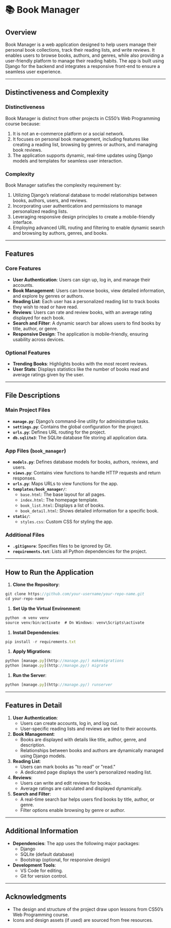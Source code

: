 # 📚 **Book Manager**

## **Overview**

Book Manager is a web application designed to help users manage their personal book collections, track their reading lists, and write reviews. It enables users to browse books, authors, and genres, while also providing a user-friendly platform to manage their reading habits. The app is built using Django for the backend and integrates a responsive front-end to ensure a seamless user experience.

---

## **Distinctiveness and Complexity**

### **Distinctiveness**

Book Manager is distinct from other projects in CS50’s Web Programming course because:

1. It is not an e-commerce platform or a social network.
2. It focuses on personal book management, including features like creating a reading list, browsing by genres or authors, and managing book reviews.
3. The application supports dynamic, real-time updates using Django models and templates for seamless user interaction.

### **Complexity**

Book Manager satisfies the complexity requirement by:

1. Utilizing Django’s relational database to model relationships between books, authors, users, and reviews.
2. Incorporating user authentication and permissions to manage personalized reading lists.
3. Leveraging responsive design principles to create a mobile-friendly interface.
4. Employing advanced URL routing and filtering to enable dynamic search and browsing by authors, genres, and books.

---

## **Features**

### Core Features

- **User Authentication**: Users can sign up, log in, and manage their accounts.
- **Book Management**: Users can browse books, view detailed information, and explore by genres or authors.
- **Reading List**: Each user has a personalized reading list to track books they wish to read or have read.
- **Reviews**: Users can rate and review books, with an average rating displayed for each book.
- **Search and Filter**: A dynamic search bar allows users to find books by title, author, or genre.
- **Responsive Design**: The application is mobile-friendly, ensuring usability across devices.

### Optional Features

- **Trending Books**: Highlights books with the most recent reviews.
- **User Stats**: Displays statistics like the number of books read and average ratings given by the user.

---

## **File Descriptions**

### Main Project Files

- **`manage.py`**: Django’s command-line utility for administrative tasks.
- **`settings.py`**: Contains the global configuration for the project.
- **`urls.py`**: Defines URL routing for the project.
- **`db.sqlite3`**: The SQLite database file storing all application data.

### App Files (`book_manager`)

- **`models.py`**: Defines database models for books, authors, reviews, and users.
- **`views.py`**: Contains view functions to handle HTTP requests and return responses.
- **`urls.py`**: Maps URLs to view functions for the app.
- **`templates/book_manager/`**:
  - `base.html`: The base layout for all pages.
  - `index.html`: The homepage template.
  - `book_list.html`: Displays a list of books.
  - `book_detail.html`: Shows detailed information for a specific book.
- **`static/`**:
  - `styles.css`: Custom CSS for styling the app.

### Additional Files

- **`.gitignore`**: Specifies files to be ignored by Git.
- **`requirements.txt`**: Lists all Python dependencies for the project.

---

## **How to Run the Application**

1. **Clone the Repository**:

```jsx
git clone https://github.com/your-username/your-repo-name.git
cd your-repo-name
```

1. **Set Up the Virtual Environment**:

```jsx
python -m venv venv
source venv/bin/activate  # On Windows: venv\Scripts\activate
```

1. **Install Dependencies**:

```jsx
pip install -r requirements.txt
```

1. **Apply Migrations**:

```jsx
python [manage.py](http://manage.py/) makemigrations
python [manage.py](http://manage.py/) migrate
```

1. **Run the Server**:

```jsx
python [manage.py](http://manage.py/) runserver
```

---

## **Features in Detail**

1. **User Authentication**:
   - Users can create accounts, log in, and log out.
   - User-specific reading lists and reviews are tied to their accounts.
2. **Book Management**:
   - Books are displayed with details like title, author, genre, and description.
   - Relationships between books and authors are dynamically managed using Django models.
3. **Reading List**:
   - Users can mark books as "to read" or "read."
   - A dedicated page displays the user’s personalized reading list.
4. **Reviews**:
   - Users can write and edit reviews for books.
   - Average ratings are calculated and displayed dynamically.
5. **Search and Filter**:
   - A real-time search bar helps users find books by title, author, or genre.
   - Filter options enable browsing by genre or author.

---

## **Additional Information**

- **Dependencies**: The app uses the following major packages:
  - Django
  - SQLite (default database)
  - Bootstrap (optional, for responsive design)
- **Development Tools**:
  - VS Code for editing.
  - Git for version control.

---

## **Acknowledgments**

- The design and structure of the project draw upon lessons from CS50’s Web Programming course.
- Icons and design assets (if used) are sourced from free resources.
